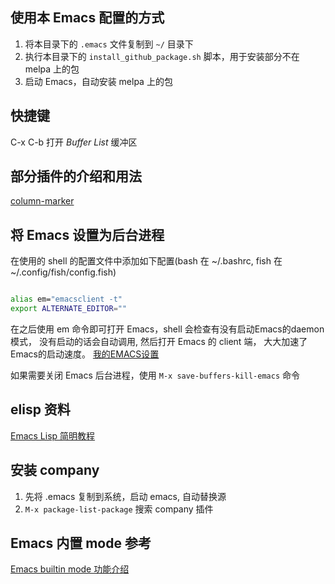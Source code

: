 ## 使用本 Emacs 配置的方式

1. 将本目录下的 `.emacs` 文件复制到 `~/` 目录下
2. 执行本目录下的 `install_github_package.sh` 脚本，用于安装部分不在 melpa 上的包
3. 启动 Emacs，自动安装 melpa 上的包


## 快捷键

C-x C-b 打开 *Buffer List* 缓冲区





## 部分插件的介绍和用法

[column-marker](https://www.emacswiki.org/emacs/column-marker.el)


## 将 Emacs 设置为后台进程

在使用的 shell 的配置文件中添加如下配置(bash 在  ~/.bashrc, fish 在 ~/.config/fish/config.fish)

``` bash

alias em="emacsclient -t"
export ALTERNATE_EDITOR="" 

```

在之后使用 em 命令即可打开 Emacs，shell 会检查有没有启动Emacs的daemon模式，
没有启动的话会自动调用, 然后打开 Emacs 的 client 端， 大大加速了Emacs的启动速度。
[我的EMACS设置](https://zhuanlan.zhihu.com/p/114329781)

如果需要关闭 Emacs 后台进程，使用 `M-x save-buffers-kill-emacs` 命令

## elisp 资料

[Emacs Lisp 简明教程](http://smacs.github.io/elisp/)


## 安装 company

1. 先将 .emacs 复制到系统，启动 emacs, 自动替换源
2. `M-x package-list-package` 搜索 company 插件



## Emacs 内置 mode 参考

[Emacs builtin mode 功能介绍](https://emacs-china.org/t/emacs-builtin-mode/11937/68)
